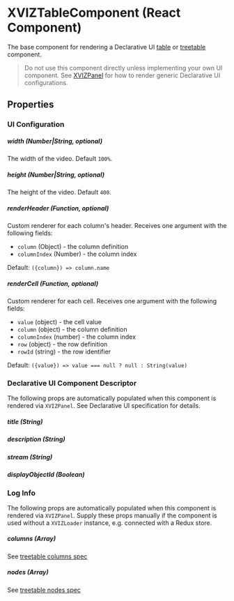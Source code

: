 # XVIZTableComponent (React Component)

The base component for rendering a Declarative UI [table](https://github.com/uber/xviz/blob/master/docs/protocol-schema/declarative-ui.md#table) or [treetable](https://github.com/uber/xviz/blob/master/docs/protocol-schema/declarative-ui.md#table) component.

> Do not use this component directly unless implementing your own UI component. See [XVIZPanel](/docs/api-reference/xviz-panel) for how to render generic Declarative UI configurations.


## Properties

### UI Configuration

##### width (Number|String, optional)

The width of the video. Default `100%`.

##### height (Number|String, optional)

The height of the video. Default `400`.

##### renderHeader (Function, optional)

Custom renderer for each column's header. Receives one argument with the following fields:
- `column` (Object) - the column definition
- `columnIndex` (Number) - the column index

Default: `({column}) => column.name`

##### renderCell (Function, optional)

Custom renderer for each cell. Receives one argument with the following fields:
- `value` (object) - the cell value
- `column` (object) - the column definition
- `columnIndex` (number) - the column index
- `row` (object) - the row definition
- `rowId` (string) - the row identifier

Default: `({value}) => value === null ? null : String(value)`


### Declarative UI Component Descriptor

The following props are automatically populated when this component is rendered via `XVIZPanel`. See Declarative UI specification for details.

##### title (String)

##### description (String)

##### stream (String)

##### displayObjectId (Boolean)


### Log Info

The following props are automatically populated when this component is rendered via `XVIZPanel`. Supply these props manually if the component is used without a `XVIZLoader` instance, e.g. connected with a Redux store.

##### columns (Array)

See [treetable columns spec](https://github.com/uber/xviz/blob/master/docs/protocol-schema/ui-primitives.md#treetable-columns)

##### nodes (Array)

See [treetable nodes spec](https://github.com/uber/xviz/blob/master/docs/protocol-schema/ui-primitives.md#treetable-nodes-rows)
